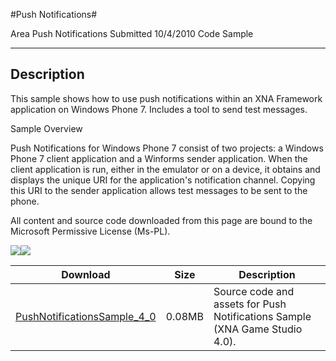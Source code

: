 #Push Notifications#

Area
Push Notifications
Submitted
10/4/2010
Code Sample

---

## Description

This sample shows how to use push notifications within an XNA Framework application on Windows Phone 7. Includes a tool to send test messages.

Sample Overview

Push Notifications for Windows Phone 7 consist of two projects: a Windows Phone 7 client application and a Winforms sender application. When the client application is run, either in the emulator or on a device, it obtains and displays the unique URI for the application's notification channel. Copying this URI to the sender application allows test messages to be sent to the phone.


All content and source code downloaded from this page are bound to the Microsoft Permissive License (Ms-PL).

![](https://github.com/simondarksidej/XNAGameStudio/blob/master/Images/pushnot0.png?raw=true)![](https://github.com/simondarksidej/XNAGameStudio/blob/master/Images/pushnot1.png?raw=true)

Download | Size | Description
---|---|---|
[PushNotificationsSample_4_0](https://github.com/simondarksidej/XNAGameStudio/tree/master/Samples/PushNotificationsSample_4_0) | 0.08MB | Source code and assets for Push Notifications Sample (XNA Game Studio 4.0). 